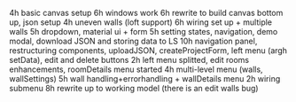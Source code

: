 4h basic canvas setup
6h windows work
6h rewrite to build canvas bottom up, json setup
4h uneven walls (loft support)
6h wiring set up + multiple walls
5h dropdown, material ui + form
5h setting states, navigation, demo modal, download JSON and storing data to LS
10h navigation panel, restructuring components, uploadJSON, createProjectForm, left menu (argh setData), edit and delete buttons
2h left menu splitted, edit rooms enhancements, roomDetails menu started
4h multi-level menu (walls, wallSettings)
5h wall handling+errorhandling + wallDetails menu
2h wiring submenu
8h rewrite up to working model (there is an edit walls bug)